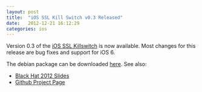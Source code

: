 ```yaml
---
layout: post
title:  "iOS SSL Kill Switch v0.3 Released"
date:   2012-12-21 16:12:29
categories: ios
---
```


Version 0.3 of the [iOS SSL Killswitch][killswitch-post] is now available. Most changes for this release are bug fixes and support for iOS 6.

The debian package can be downloaded [here][killswitch-dl]. See also:

* [Black Hat 2012 Slides][killswitch-slides]
* [Github Project Page][killswitch-gh]


[killswitch-dl]: https://dl.dropbox.com/s/fpm8cmskklad7to/com.isecpartners.nabla.sslkillswitch_v0.3.deb?dl=1
[killswitch-post]: https://www.isecpartners.com/tools/mobile-security/ios-ssl-killswitch.aspx
[killswitch-gh]: /blog/2012/08/12/ios-ssl-kill-switch-released/
[killswitch-slides]: https://github.com/iSECPartners/ios-ssl-kill-switch/blob/master/BH2012_MobileCertificatePinning.pdf?raw=true

